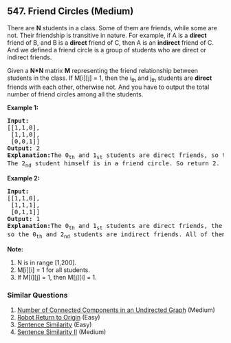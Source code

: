 ## 547. Friend Circles (Medium)

<p>
There are <b>N</b> students in a class. Some of them are friends, while some are not. Their friendship is transitive in nature. For example, if A is a <b>direct</b> friend of B, and B is a <b>direct</b> friend of C, then A is an <b>indirect</b> friend of C. And we defined a friend circle is a group of students who are direct or indirect friends.
</p>

<p>
Given a <b>N*N</b> matrix <b>M</b> representing the friend relationship between students in the class. If M[i][j] = 1, then the i<sub>th</sub> and j<sub>th</sub> students are <b>direct</b> friends with each other, otherwise not. And you have to output the total number of friend circles among all the students.
</p>

<p><b>Example 1:</b><br />
<pre>
<b>Input:</b> 
[[1,1,0],
 [1,1,0],
 [0,0,1]]
<b>Output:</b> 2
<b>Explanation:</b>The 0<sub>th</sub> and 1<sub>st</sub> students are direct friends, so they are in a friend circle. <br/>The 2<sub>nd</sub> student himself is in a friend circle. So return 2.
</pre>
</p>

<p><b>Example 2:</b><br />
<pre>
<b>Input:</b> 
[[1,1,0],
 [1,1,1],
 [0,1,1]]
<b>Output:</b> 1
<b>Explanation:</b>The 0<sub>th</sub> and 1<sub>st</sub> students are direct friends, the 1<sub>st</sub> and 2<sub>nd</sub> students are direct friends, <br/>so the 0<sub>th</sub> and 2<sub>nd</sub> students are indirect friends. All of them are in the same friend circle, so return 1.
</pre>
</p>


<p><b>Note:</b><br>
<ol>
<li>N is in range [1,200].</li>
<li>M[i][i] = 1 for all students.</li>
<li>If M[i][j] = 1, then M[j][i] = 1.</li>
</ol>
</p>

### Similar Questions
  1. [Number of Connected Components in an Undirected Graph](https://github.com/openset/leetcode/tree/master/solution/number-of-connected-components-in-an-undirected-graph) (Medium)
  1. [Robot Return to Origin](https://github.com/openset/leetcode/tree/master/solution/robot-return-to-origin) (Easy)
  1. [Sentence Similarity](https://github.com/openset/leetcode/tree/master/solution/sentence-similarity) (Easy)
  1. [Sentence Similarity II](https://github.com/openset/leetcode/tree/master/solution/sentence-similarity-ii) (Medium)
